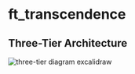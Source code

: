 # ft_transcendence
## Three-Tier Architecture
![three-tier diagram excalidraw](https://github.com/yabad-codes/ft_transcendence/assets/103969464/01d87073-3dc0-46c6-b2b2-66dbf4352cf0)

